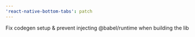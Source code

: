 ```yaml
---
'react-native-bottom-tabs': patch
---
```


Fix codegen setup & prevent injecting @babel/runtime when building the lib
